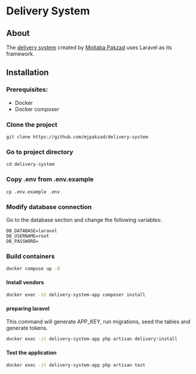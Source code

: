 # Delivery System

## About

The [delivery system](https://github.com/mjpakzad/delivery_system) created by [Mojtaba Pakzad](https://github.com/mjpakzad) uses Laravel as its framework.

## Installation

### Prerequisites:

- Docker
- Docker composer

### Clone the project
`git clone https://github.com/mjpakzad/delivery-system`

### Go to project directory
`cd delivery-system`

### Copy .env from .env.example
`cp .env.example .env`

### Modify database connection
Go to the database section and change the following variables:
```
DB_DATABASE=laravel
DB_USERNAME=root
DB_PASSWORD=
```

### Build containers
```bash
docker compose up -d
```

#### Install vendors
```bash
docker exec -it delivery-system-app composer install
```

#### preparing laravel
This command will generate APP_KEY, run migrations, seed the tables and generate tokens.
```bash
docker exec -it delivery-system-app php artisan delivery:install
```

#### Test the application
```bash
docker exec -it delivery-system-app php artisan test
```
